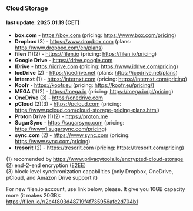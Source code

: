 ### Cloud Storage
#### last update: 2025.01.19 (CET)
- **box.com** - https://box.com (pricing: https://www.box.com/pricing)
- **Dropbox** (3) - https://www.dropbox.com (plans: https://www.dropbox.com/en/plans)
- **filen** (1)(2) - https://filen.io (pricing: https://filen.io/pricing)
- **Google Drive** - https://drive.google.com
- **IDrive** - https://idrive.com (pricing: https://www.idrive.com/pricing)
- **IceDrive** (2) - https://icedrive.net (plans: https://icedrive.net/plans)
- **Internxt** (1) - https://internxt.com (pricing: https://internxt.com/pricing)
- **Koofr** - https://koofr.eu (pricing: https://koofr.eu/pricing/)
- **MEGA** (1)(2) - https://mega.io (pricing: https://mega.io/pl/pricing)
- **OneDrive** (3) - https://onedrive.com
- **pCloud** (2)(3) - https://pcloud.com (pricing: https://www.pcloud.com/cloud-storage-pricing-plans.html)
- **Proton Drive** (1)(2) - https://proton.me
- **SugarSync** - https://sugarsync.com (pricing: https://www1.sugarsync.com/pricing)
- **sync.com** (2) - https://www.sync.com (pricing: https://www.sync.com/pricing)
- **tresorit** (2) - https://tresorit.com (pricing: https://tresorit.com/pricing)

(1) recomended by https://www.privacytools.io/encrypted-cloud-storage  
(2) end-2-end encryption (E2EE)  
(3) block-level synchronization capabilities (only Dropbox, OneDrive, pCloud, and Amazon Drive support it)

For new filen.io account, use link below, please. It give you 10GB capacity more (it makes 20GB):  
https://filen.io/r/2e4f803d48719f4f735956afc2d704b1
